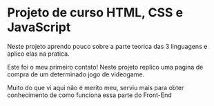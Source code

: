 # Projeto de curso HTML, CSS e JavaScript

Neste projeto aprendo pouco sobre a parte teorica das 3 linguagens e aplico elas na pratica.

Este foi o meu primeiro contato! Neste projeto replico uma pagina de compra de um determinado jogo de videogame.

Muito do que vi aqui não é merito meu, serviu mais para obter conhecimento de como funciona essa parte do Front-End
